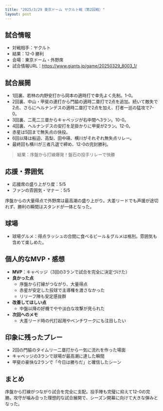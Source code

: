 ```yaml
---
title: "2025/3/29 東京ドーム ヤクルト戦（第2回戦）"
layout: post
---
```


## 試合情報
- 対戦相手：ヤクルト
- 結果：12-0 勝利
- 会場：東京ドーム・外野席
- 試合情報URL：https://www.giants.jp/game/20250329_8003_1/

<!--more-->

## 試合展開
- 1回裏、若林の内野安打から岡本の適時打で幸先よく先制。1-0。  
- 2回裏、中山・甲斐の連打から門脇の適時二塁打で2点を追加。続いて敵失で2点、さらにヘルナンデスの適時二塁打で2点を加え、打者一巡の猛攻で7-0。  
- 3回裏、二死二三塁からキャベッジが右中間へ3ラン。10-0。  
- 4回裏、ヘルナンデスの安打を足掛かりに甲斐が2ラン。12-0。  
- 赤星は5回まで無失点の快投。  
- 6回以降は船迫、高梨、田中瑛、横川がそれぞれ無失点リレー。  
- 最終回も横川が三者凡退で締め、12-0の完封勝利。  

> 結果：序盤から打線爆発！盤石の投手リレーで快勝

## 応援・雰囲気
- 応援席の盛り上がり度：5/5  
- ファンの雰囲気・マナー：5/5  

序盤からの大量得点で外野席は最高潮の盛り上がり。大差リードでも声援が途切れず、勝利の瞬間はスタンドが一体となった。

## 球場
- 球場グルメ：得点ラッシュの合間に食べるビール＆グルメは格別。雰囲気も含めて楽しめた。  

## 個人的なMVP・感想
- **MVP**：キャベッジ（3回の3ランで試合を完全に決定づけた）  
- **良かった点**  
  - 序盤から打線がつながり、大量得点  
  - 赤星が安定した投球で主導権を渡さなかった  
  - リリーフ陣も安定感抜群  
- **改善してほしい点**  
  - 中盤以降の好機でやや淡白な攻撃が見られた  
- **次回へのメモ**  
  - 大差リード時の代打起用やベンチワークにも注目したい  

## 印象に残ったプレー
- 2回の門脇のタイムリー二塁打から一気に流れを作った場面  
- キャベッジの3ランで球場が最高潮に達した瞬間  
- 甲斐の豪快な2ランで「今日は勝ちだ」と確信したシーン  

## まとめ
序盤から打線がつながり試合を完全に支配。投手陣も完璧に抑えて12-0の完勝。攻守が噛み合った理想的な試合展開で、シーズン開幕に向けて大きな弾みとなった。  
